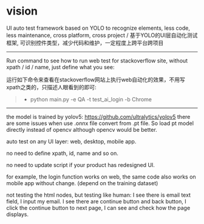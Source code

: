 # vision
UI auto test framework based on YOLO to recognize elements, less code, less maintenance, cross platform, cross project / 基于YOLO的UI层自动化测试框架, 可识别控件类型，减少代码和维护，一定程度上跨平台跨项目

---
Run command to see how to run web test for stackoverflow site, without xpath / id / name, just define what you see:

运行如下命令来查看在stackoverflow网站上执行web自动化的效果，不用写xpath之类的，只描述人眼看到的即可:
>* python main.py -e QA -t test_ai_login -b Chrome

---
the model is trained by yolov5: https://github.com/ultralytics/yolov5
there are some issues when use .onnx file convert from .pt file. So load pt model directly instead of opencv although opencv would be better.

auto test on any UI layer: web, desktop, mobile app.

no need to define xpath, id, name and so on.

no need to update script if your product has redesigned UI.

for example, the login function works on web, the same code also works on mobile app without change. (depend on the training dataset)

not testing the html nodes, but testing like human: I see there is email text field, I input my email. I see there are continue button and back button, I click the continue button to next page, I can see and check how the page displays. 
